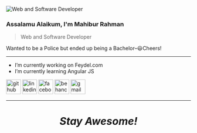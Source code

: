 ![Web and Software Developer](https://mir-s3-cdn-cf.behance.net/project_modules/max_1200/6df71f128011845.614da650ec8c5.png)
### Assalamu Alaikum, I'm Mahibur Rahman
> Web and Software Developer <br>

Wanted to be a Police but ended up being a Bachelor–😃Cheers!
*****
<!--`Javascript`  `Angular Js`  `Bootstrap`  `HTML`  `CSS`  `C Programming`
 <img src="https://img.icons8.com/color/48/000000/javascript--v1.png" alt='javascript' height='25'><img src='https://img.icons8.com/color/48/000000/angularjs.png' alt='angular' height='25' style='padding-bottom: 0px, margin-bottom: 0px'><img src="https://img.icons8.com/color/48/000000/bootstrap.png" alt='bootstrap' height='25'><img src="https://img.icons8.com/color/48/000000/html-5--v1.png" alt='html5' height='25'><img src="https://img.icons8.com/color/48/000000/css3.png" alt='css3' height='25'><img src="https://img.icons8.com/color/48/000000/typescript.png" alt='typescript' height='25'> -->
- I’m currently working on Feydel.com 
- I’m currently learning Angular JS 
<!-- - Ask me about Web Development 💬  -->
[<img src='https://img.icons8.com/color-glass/48/000000/github.png' alt='github' height='40'>](https://github.com/mahibur01)  [<img src='https://img.icons8.com/fluency/48/000000/linkedin.png' alt='linkedin' height='40'>](https://www.linkedin.com/in/whoisrakib/)  [<img src='https://img.icons8.com/color/48/000000/facebook.png' alt='facebook' height='40'>](https://www.facebook.com/whoisrakib)  [<img src='https://img.icons8.com/color/48/000000/behance.png' alt='behance' height='40'>](mahiburrahman)  [<img src='https://img.icons8.com/color/48/000000/gmail-new.png' alt='gmail' height='40'>](mahibur.business@gmail.com)  
*****
<h1 align='center'><i>Stay Awesome!</i></h1>
